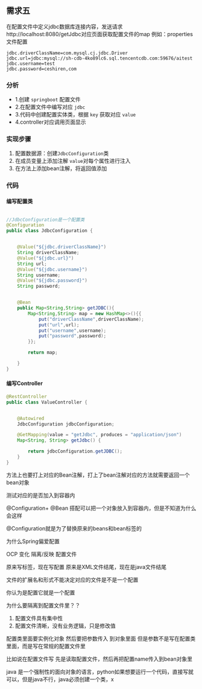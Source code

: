 
## 需求五

在配置文件中定义jdbc数据库连接内容，发送请求http://localhost:8080/getJdbc对应页面获取配置文件的map
例如：properties文件配置
```
jdbc.driverClassName=com.mysql.cj.jdbc.Driver  
jdbc.url=jdbc:mysql://sh-cdb-4ko89lc6.sql.tencentcdb.com:59676/aitest  
jdbc.username=test  
jdbc.password=ceshiren,com
```



### 分析
- 1.创建 `springboot` 配置文件
- 2.在配置文件中编写对应 `jdbc`
- 3.代码中创建配置实体类，根据 `key` 获取对应 `value`
- 4.controller对应调用页面显示
### 实现步骤
1. 配置数据源：创建`JdbcConfiguration`类
2. 在成员变量上添加注解 `value`对每个属性进行注入
3. 在方法上添加bean注解，将返回值添加




### 代码
#### 编写配置类
```java

//JdbcConfiguration是一个配置类
@Configuration
public class JdbcConfiguration {


    @Value("${jdbc.driverClassName}")
    String driverClassName;
    @Value("${jdbc.url}")
    String url;
    @Value("${jdbc.username}")
    String username;
    @Value("${jdbc.password}")
    String password;


	@Bean
    public Map<String,String> getJDBC(){
        Map<String,String> map = new HashMap<>(){{
            put("driverClassName",driverClassName);
            put("url",url);
            put("username",username);
            put("password",password);
        }};

        return map;

    }
}


```

#### 编写Controller

```java
@RestController
public class ValueController {


    @Autowired
    JdbcConfiguration jdbcConfiguration;

    @GetMapping(value = "getJdbc", produces = "application/json")
    Map<String, String> getJdbc() {

        return jdbcConfiguration.getJDBC();
    }
}
```


方法上也要打上对应的Bean注解，打上了bean注解对应的方法就需要返回一个bean对象

测试对应的是否加入到容器内

@Configuration+ @Bean 搭配可以把一个对象放入到容器内，但是不知道为什么会这样

@Configuration就是为了替换原来的beans和bean标签的


为什么Spring偏爱配置


OCP
变化 隔离/反映  配置文件

原来写标签，现在写配置
原来是XML文件结尾，现在是java文件结尾

文件的扩展名和形式不能决定对应的文件是不是一个配置

 你认为是配置它就是一个配置

为什么要隔离到配置文件里？？

1. 配置文件具有集中性
2. 配置文件清晰，没有业务逻辑，只是修改值



配置类里面要实例化对象
然后要把参数传入 到对象里面
但是参数不是写在配置类里面，而是写在常规的配置文件里


比如说在配置文件写
先是读取配置文件，然后再把配置name传入到bean对象里

java 是一个强制性的面向对象的语言，python如果想要运行一个代码，直接写就可以，但是java不行，java必须创建一个类，x
